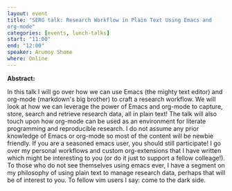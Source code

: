 ```yaml
---
layout: event
title: "SERG talk: Research Workflow in Plain Text Using Emacs and
org-mode"
categories: [events, lunch-talks]
start: "11:00"
end: "12:00"
speaker: Arumoy Shome
where: Online
---
```


**Abstract:**

In this talk I will go over how we can use Emacs (the mighty text
editor) and org-mode (markdown's big brother) to craft a research
workflow. We will look at how we can leverage the power of Emacs and
org-mode to capture, store, search and retrieve research data, all in
plain text! The talk will also touch upon how org-mode can be used as
an environment for literate programming and reproducible research. I
do not assume any prior knowledge of Emacs or org-mode so most of the
content will be newbie friendly. If you are a seasoned emacs user, you
should still participate! I go over my personal workflows and custom
org-extensions that I have written which might be interesting to you
(or do it just to support a fellow colleage!). To those who do not see
themselves using emacs ever, I have a segment on my philosophy of
using plain text to manage research data, perhaps that will be of
interest to you. To fellow vim users I say: come to the dark side.

